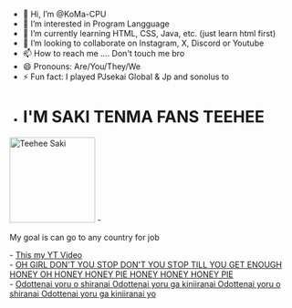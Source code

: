 - 👋 Hi, I’m @KoMa-CPU
- 👀 I’m interested in Program Langguage
- 🌱 I’m currently learning HTML, CSS, Java, etc. (just learn html first)
- 💞️ I’m looking to collaborate on Instagram, X, Discord or Youtube
- 📫 How to reach me .... Don't touch me bro
- 😄 Pronouns: Are/You/They/We
- ⚡ Fun fact: I played PJsekai Global & Jp and sonolus to
- <h1><strong> I'M SAKI TENMA FANS TEEHEE </strong></h1>
<img src="https://static.wikia.nocookie.net/projectsekai/images/5/5b/Stamp0384.png/revision/latest?cb=20220208073325" alt="Teehee Saki" style="width:150px;height:150px;">
- <p> My goal is can go to any country for job</p>
- <a href="https://www.youtube.com/watch?v=dQw4w9WgXcQ" target="_top" title="Sonolus Gameplay"> This my YT Video </a> <br>
- <a href="https://youtube.com/shorts/vXfHrG8Hi_o?si=WQvwp_rIl1bnw6zz" target="_top" title="Honey Pie for real"> OH GIRL DON'T YOU STOP DON'T YOU STOP TILL YOU GET ENOUGH HONEY OH HONEY HONEY PIE HONEY HONEY HONEY PIE </a> <br>
- <a href="https://youtu.be/kVNSfzMDzAM?si=dc3qCmEDyaTuudxj" target="_top" title="Shiroko Dance"> Odottenai yoru o shiranai Odottenai yoru ga kiniiranai Odottenai yoru o shiranai Odottenai yoru ga kiniiranai yo </a>


<!---
KoMa-CPU/KoMa-CPU is a ✨ special ✨ repository because its `README.md` (this file) appears on your GitHub profile.
You can click the Preview link to take a look at your changes.
--->
